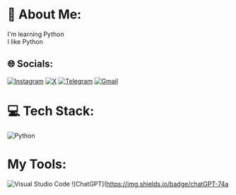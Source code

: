 # 💫 About Me:
I'm learning Python<br>I like Python


## 🌐 Socials:
[![Instagram](https://img.shields.io/badge/Instagram-%23E4405F.svg?logo=Instagram&logoColor=white)](https://instagram.com/mohwmmad86) [![X](https://img.shields.io/badge/X-black.svg?logo=X&logoColor=white)](https://x.com/mohwmmad86) [![Telegram](https://img.shields.io/badge/Telegram-2CA5E0?style=flat-square&logo=telegram&logoColor=white)](https://t.me/mohwmmad86) [![Gmail](https://img.shields.io/badge/Gmail-D14836?style=for-the-badge&logo=gmail&logoColor=white)](mailto:mohammad2007maleki@gmail.com) 

# 💻 Tech Stack:
![Python](https://img.shields.io/badge/python-3670A0?style=plastic&logo=python&logoColor=ffdd54)

# My Tools:
 ![Visual Studio Code](https://img.shields.io/badge/Visual%20Studio%20Code-0078d7.svg?style=for-the-badge&logo=visual-studio-code&logoColor=white)
 ![ChatGPT](https://img.shields.io/badge/chatGPT-74a
